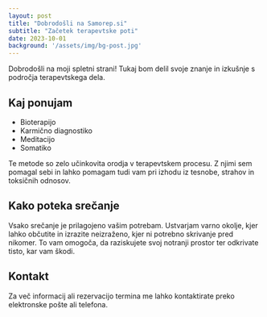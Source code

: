 ```yaml
---
layout: post
title: "Dobrodošli na Samorep.si"
subtitle: "Začetek terapevtske poti"
date: 2023-10-01
background: '/assets/img/bg-post.jpg'
---
```


Dobrodošli na moji spletni strani! Tukaj bom delil svoje znanje in izkušnje s področja terapevtskega dela.

## Kaj ponujam

- Bioterapijo
- Karmično diagnostiko
- Meditacijo
- Somatiko

Te metode so zelo učinkovita orodja v terapevtskem procesu. Z njimi sem pomagal sebi in lahko pomagam tudi vam pri izhodu iz tesnobe, strahov in toksičnih odnosov.

## Kako poteka srečanje

Vsako srečanje je prilagojeno vašim potrebam. Ustvarjam varno okolje, kjer lahko občutite in izrazite neizraženo, kjer ni potrebno skrivanje pred nikomer. To vam omogoča, da raziskujete svoj notranji prostor ter odkrivate tisto, kar vam škodi.

## Kontakt

Za več informacij ali rezervacijo termina me lahko kontaktirate preko elektronske pošte ali telefona. 